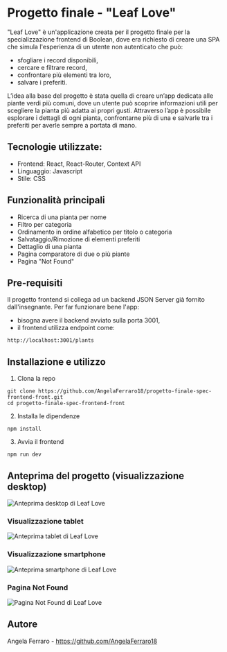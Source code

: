 # Progetto finale - "Leaf Love"

"Leaf Love" è un'applicazione creata per il progetto finale per la specializzazione frontend di Boolean, dove era richiesto di creare una SPA che simula l'esperienza di un utente non autenticato che può: 
- sfogliare i record disponibili, 
- cercare e filtrare record, 
- confrontare più elementi tra loro,
- salvare i preferiti.

L’idea alla base del progetto è stata quella di creare un’app dedicata alle piante verdi più comuni, dove un utente può scoprire informazioni utili per scegliere la pianta più adatta ai propri gusti. Attraverso l’app è possibile esplorare i dettagli di ogni pianta, confrontarne più di una e salvarle tra i preferiti per averle sempre a portata di mano.

## Tecnologie utilizzate:

- Frontend: React, React-Router, Context API
- Linguaggio: Javascript
- Stile: CSS

## Funzionalità principali

- Ricerca di una pianta per nome
- Filtro per categoria
- Ordinamento in ordine alfabetico per titolo o categoria
- Salvataggio/Rimozione di elementi preferiti
- Dettaglio di una pianta
- Pagina comparatore di due o più piante
- Pagina "Not Found" 

## Pre-requisiti

Il progetto frontend si collega ad un backend JSON Server già fornito dall'insegnante. Per far funzionare bene l'app:
- bisogna avere il backend avviato sulla porta 3001,
- il frontend utilizza endpoint come:
```
http://localhost:3001/plants
```

## Installazione e utilizzo
1. Clona la repo
```
git clone https://github.com/AngelaFerraro18/progetto-finale-spec-frontend-front.git
cd progetto-finale-spec-frontend-front
```

2. Installa le dipendenze
```
npm install
```

3. Avvia il frontend
```
npm run dev
```


## Anteprima del progetto (visualizzazione desktop)

![Anteprima desktop di Leaf Love](assets/anteprima-progetto-finale.gif)

### Visualizzazione tablet

![Anteprima tablet di Leaf Love](assets/responsive-tablet-progetto-finale.gif)

### Visualizzazione smartphone

![Anteprima smartphone di Leaf Love](assets/responsive-smartphone-progetto-finale.gif)

### Pagina Not Found

![Pagina Not Found di Leaf Love](assets/pagina-not-found-progetto-finale.jpg)

## Autore

Angela Ferraro - https://github.com/AngelaFerraro18